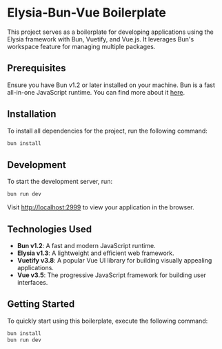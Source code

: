 # Elysia-Bun-Vue Boilerplate

This project serves as a boilerplate for developing applications using the Elysia framework with Bun, Vuetify, and Vue.js. It leverages Bun's workspace feature for managing multiple packages.

## Prerequisites

Ensure you have Bun v1.2 or later installed on your machine. Bun is a fast all-in-one JavaScript runtime. You can find more about it [here](https://bun.sh).

## Installation

To install all dependencies for the project, run the following command:

```bash
bun install
```

## Development

To start the development server, run:

```bash
bun run dev
```

Visit [http://localhost:2999](http://localhost:2999) to view your application in the browser.

## Technologies Used

- **Bun v1.2**: A fast and modern JavaScript runtime.
- **Elysia v1.3**: A lightweight and efficient web framework.
- **Vuetify v3.8**: A popular Vue UI library for building visually appealing applications.
- **Vue v3.5**: The progressive JavaScript framework for building user interfaces.

## Getting Started

To quickly start using this boilerplate, execute the following command:

```bash
bun install
bun run dev
```
